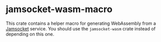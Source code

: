 # jamsocket-wasm-macro

This crate contains a helper macro for generating WebAssembly from a [Jamsocket](https://github.com/jamsocket/jamsocket)
service. You should use the `jamsocket-wasm` crate instead of depending on this one.
